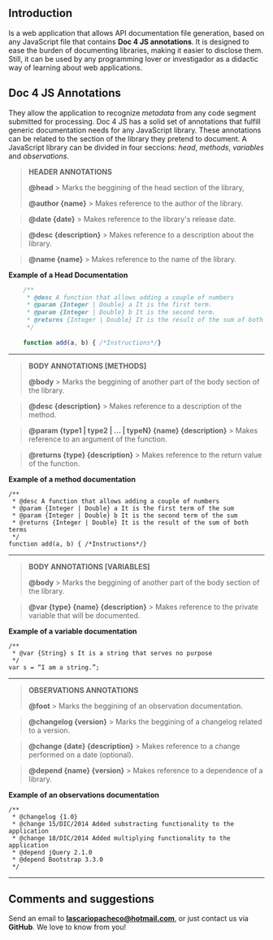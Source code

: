 
## Introduction ##
Is a web application that allows API documentation file generation, based on any JavaScript file that contains **Doc 4 JS annotations**. It is designed to ease the burden of documenting libraries, making it easier to disclose them. Still, it can be used by any programming lover or investigador as a didactic way of learning about web applications.

## Doc 4 JS Annotations ##
They allow the application to recognize *metadata* from any code segment submitted for processing. Doc 4 JS has a solid set of annotations that fulfill generic documentation needs for any JavaScript library. These annotations can be related to the section of the library they pretend to document. A JavaScript library can be divided in four seccions: *head*, *methods*, *variables* and *observations*.

> **HEADER ANNOTATIONS**
> 
> **@head**
	> Marks the beggining of the head section of the library,
> 
> **@author {name}**
	> Makes reference to the author of the library.
	
> **@date {date}**
	> Makes reference to the library's release date.
	
> **@desc {description}**
	> Makes reference to a description about the library.
	
> **@name {name}**
	> Makes reference to the name of the library.

**Example of a Head Documentation**

```javascript
    /**
	 * @desc A function that allows adding a couple of numbers
	 * @param {Integer | Double} a It is the first term.
	 * @param {Integer | Double} b It is the second term.
	 * @returns {Integer | Double} It is the result of the sum of both terms.
	 */
	 
	function add(a, b) { /*Instructions*/}
```

----

> **BODY ANNOTATIONS [METHODS]**
> 
> **@body**
	> Marks the beggining of another part of the body section of the library.
	
> **@desc {description}**
	> Makes reference to a description of the method.
	
> **@param {type1 | type2 | ... | typeN} {name} {description}**
	> Makes reference to an argument of the function.
	
> **@returns {type} {description}**
	> Makes reference to the return value of the function.

**Example of a method documentation**

    /**
     * @desc A function that allows adding a couple of numbers
     * @param {Integer | Double} a It is the first term of the sum
     * @param {Integer | Double} b It is the second term of the sum
     * @returns {Integer | Double} It is the result of the sum of both terms
     */
    function add(a, b) { /*Instructions*/}

----

> **BODY ANNOTATIONS [VARIABLES]**
> 
> **@body**
	> Marks the beggining of another part of the body section of the library.
	
> **@var {type} {name} {description}**
	> Makes reference to the private variable that will be documented.

**Example of a variable documentation**

    /**
     * @var {String} s It is a string that serves no purpose
     */
    var s = “I am a string.”;

----

> **OBSERVATIONS ANNOTATIONS**
> 
> **@foot**
	> Marks the beggining of an observation documentation.
	
> **@changelog {version}**
	> Marks the beggining of a changelog related to a version.
	
> **@change {date} {description}**
	> Makes reference to a change performed on a date (optional).
	
> **@depend {name} {version}**
	> Makes reference to a dependence of a library.

**Example of an observations documentation**

    /**
     * @changelog {1.0}
     * @change 15/DIC/2014 Added substracting functionality to the application
     * @change 18/DIC/2014 Added multiplying functionality to the application
     * @depend jQuery 2.1.0
     * @depend Bootstrap 3.3.0
     */

----

Comments and suggestions
------------------------

Send an email to **lascariopacheco@hotmail.com**, or just contact us via **GitHub**. We love to know from you!

